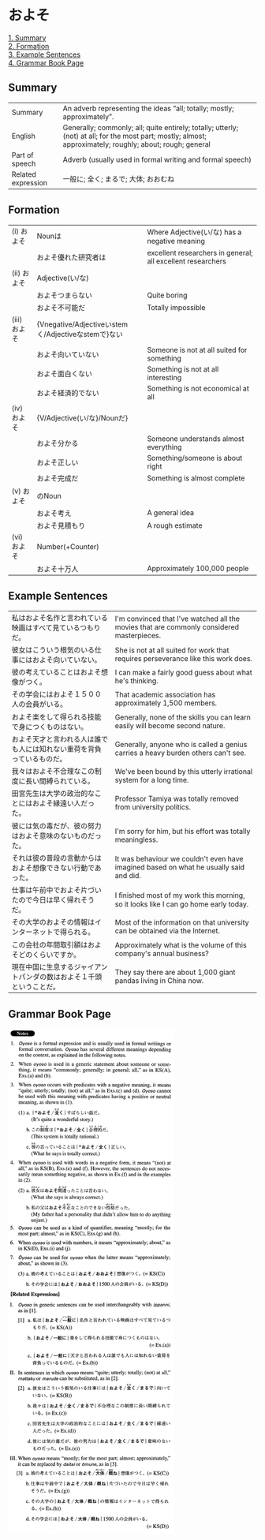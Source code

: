 # およそ

[1. Summary](#summary)<br>
[2. Formation](#formation)<br>
[3. Example Sentences](#example-sentences)<br>
[4. Grammar Book Page](#grammar-book-page)<br>


## Summary

<table><tr>   <td>Summary</td>   <td>An adverb representing the ideas “all; totally; mostly; approximately”.</td></tr><tr>   <td>English</td>   <td>Generally; commonly; all; quite entirely; totally; utterly; (not) at all; for the most part; mostly; almost; approximately; roughly; about; rough; general</td></tr><tr>   <td>Part of speech</td>   <td>Adverb (usually used in formal writing and formal speech)</td></tr><tr>   <td>Related expression</td>   <td>一般に; 全く; まるで; 大体; おおむね</td></tr></table>

## Formation

<table class="table"><tbody><tr class="tr head"><td class="td"><span class="numbers">(i)</span> <span class="concept">およそ</span></td><td class="td"><span class="concept"></span><span>Nounは</span></td><td class="td"><span>Where Adjective(い/な) has a negative meaning</span></td></tr><tr class="tr"><td class="td"></td><td class="td"><span class="concept">およそ</span><span>優れた研究者は</span></td><td class="td"><span>excellent researchers in general; all excellent researchers</span></td></tr><tr class="tr head"><td class="td"><span class="numbers">(ii)</span> <span class="concept">およそ</span></td><td class="td"><span class="concept"></span><span>Adjective(い/な)</span> </td><td class="td"></td></tr><tr class="tr"><td class="td"></td><td class="td"><span class="concept">およそ</span><span>つまらない</span></td><td class="td"><span>Quite boring</span></td></tr><tr class="tr"><td class="td"></td><td class="td"><span class="concept">およそ</span><span>不可能だ</span></td><td class="td"><span>Totally impossible</span></td></tr><tr class="tr head"><td class="td"><span class="numbers">(iii)</span> <span class="concept">およそ</span></td><td class="td"><span class="concept"></span><span>{Vnegative/Adjectiveいstemく/Adjectiveなstemで}ない</span></td><td class="td"></td></tr><tr class="tr"><td class="td"></td><td class="td"><span class="concept">およそ</span><span>向いていない</span></td><td class="td"><span>Someone is not at all suited for something</span></td></tr><tr class="tr"><td class="td"></td><td class="td"><span class="concept">およそ</span><span>面白くない</span></td><td class="td"><span>Something is not at all interesting</span></td></tr><tr class="tr"><td class="td"></td><td class="td"><span class="concept">およそ</span><span>経済的でない</span></td><td class="td"><span>Something is not economical at all</span></td></tr><tr class="tr head"><td class="td"><span class="numbers">(iv)</span> <span class="concept">およそ</span></td><td class="td"><span class="concept"></span><span>{V/Adjective(い/な}/Nounだ}</span></td><td class="td"></td></tr><tr class="tr"><td class="td"></td><td class="td"><span class="concept">およそ</span><span>分かる</span></td><td class="td"><span>Someone understands almost everything</span></td></tr><tr class="tr"><td class="td"></td><td class="td"><span class="concept">およそ</span><span>正しい</span></td><td class="td"><span>Something/someone is about right</span></td></tr><tr class="tr"><td class="td"></td><td class="td"><span class="concept">およそ</span><span>完成だ</span></td><td class="td"><span>Something is almost complete</span></td></tr><tr class="tr head"><td class="td"><span class="numbers">(v)</span> <span class="concept">およそ</span></td><td class="td"><span class="concept"></span><span>のNoun</span></td><td class="td"></td></tr><tr class="tr"><td class="td"></td><td class="td"><span class="concept">およそ</span><span>考え</span></td><td class="td"><span>A general idea</span></td></tr><tr class="tr"><td class="td"></td><td class="td"><span class="concept">およそ</span><span>見積もり</span></td><td class="td"><span>A rough estimate</span></td></tr><tr class="tr head"><td class="td"><span class="numbers">(vi)</span> <span class="concept">およそ</span></td><td class="td"><span class="concept"></span><span>Number(+Counter)</span> </td><td class="td"></td></tr><tr class="tr"><td class="td"></td><td class="td"><span class="concept">およそ</span><span>十万人</span></td><td class="td"><span>Approximately 100,000 people</span></td></tr></tbody></table>

## Example Sentences

<table><tr>   <td>私はおよそ名作と言われている映画はすべて見ているつもりだ。</td>   <td>I'm convinced that I've watched all the movies that are commonly considered masterpieces.</td></tr><tr>   <td>彼女はこういう根気のいる仕事にはおよそ向いていない。</td>   <td>She is not at all suited for work that requires perseverance like this work does.</td></tr><tr>   <td>彼の考えていることはおよそ想像がつく。</td>   <td>I can make a fairly good guess about what he's thinking.</td></tr><tr>   <td>その学会にはおよそ１５００人の会員がいる。</td>   <td>That academic association has approximately 1,500 members.</td></tr><tr>   <td>およそ楽をして得られる技能で身につくものはない。</td>   <td>Generally, none of the skills you can learn easily will become second nature.</td></tr><tr>   <td>およそ天才と言われる人は誰でも人には知れない重荷を背負っているものだ。</td>   <td>Generally, anyone who is called a genius carries a heavy burden others can't see.</td></tr><tr>   <td>我々はおよそ不合理なこの制度に長い間縛られている。</td>   <td>We've been bound by this utterly irrational system for a long time.</td></tr><tr>   <td>田宮先生は大学の政治的なことにはおよそ縁遠い人だった。</td>   <td>Professor Tamiya was totally removed from university politics.</td></tr><tr>   <td>彼には気の毒だが、彼の努力はおよそ意味のないものだった。</td>   <td>I'm sorry for him, but his effort was totally meaningless.</td></tr><tr>   <td>それは彼の普段の言動からはおよそ想像できない行動であった。</td>   <td>It was behaviour we couldn't even have imagined based on what he usually said and did.</td></tr><tr>   <td>仕事は午前中でおよそ片づいたので今日は早く帰れそうだ。</td>   <td>I ﬁnished most of my work this morning, so it looks like I can go home early today.</td></tr><tr>   <td>その大学のおよその情報はインターネットで得られる。</td>   <td>Most of the information on that university can be obtained via the Internet.</td></tr><tr>   <td>この会社の年間取引額はおよそどのくらいですか。</td>   <td>Approximately what is the volume of this company's annual business?</td></tr><tr>   <td>現在中国に生息するジャイアントパンダの数はおよそ１千頭ということだ。</td>   <td>They say there are about 1,000 giant pandas living in China now.</td></tr></table>

## Grammar Book Page

![](../img/Advancedおよそ.png)

